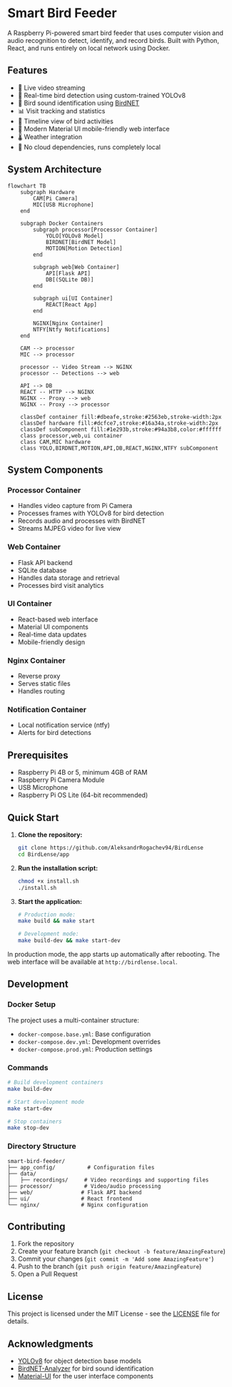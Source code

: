# Smart Bird Feeder

A Raspberry Pi-powered smart bird feeder that uses computer vision and audio recognition to detect, identify, and record birds. Built with Python, React, and runs entirely on local network using Docker.

## Features

- 🎥 Live video streaming
- 🦜 Real-time bird detection using custom-trained YOLOv8
- 🎤 Bird sound identification using [BirdNET](https://github.com/kahst/BirdNET-Analyzer)
- 📊 Visit tracking and statistics
- 📅 Timeline view of bird activities
- 📱 Modern Material UI mobile-friendly web interface
- 🌡️ Weather integration
- 🚫 No cloud dependencies, runs completely local

## System Architecture

```mermaid
flowchart TB
    subgraph Hardware
        CAM[Pi Camera]
        MIC[USB Microphone]
    end

    subgraph Docker Containers
        subgraph processor[Processor Container]
            YOLO[YOLOv8 Model]
            BIRDNET[BirdNET Model]
            MOTION[Motion Detection]
        end

        subgraph web[Web Container]
            API[Flask API]
            DB[(SQLite DB)]
        end

        subgraph ui[UI Container]
            REACT[React App]
        end

        NGINX[Nginx Container]
        NTFY[Ntfy Notifications]
    end

    CAM --> processor
    MIC --> processor

    processor -- Video Stream --> NGINX
    processor -- Detections --> web

    API --> DB
    REACT -- HTTP --> NGINX
    NGINX -- Proxy --> web
    NGINX -- Proxy --> processor

    classDef container fill:#dbeafe,stroke:#2563eb,stroke-width:2px
    classDef hardware fill:#dcfce7,stroke:#16a34a,stroke-width:2px
    classDef subComponent fill:#1e293b,stroke:#94a3b8,color:#ffffff
    class processor,web,ui container
    class CAM,MIC hardware
    class YOLO,BIRDNET,MOTION,API,DB,REACT,NGINX,NTFY subComponent
```

## System Components

### Processor Container

- Handles video capture from Pi Camera
- Processes frames with YOLOv8 for bird detection
- Records audio and processes with BirdNET
- Streams MJPEG video for live view

### Web Container

- Flask API backend
- SQLite database
- Handles data storage and retrieval
- Processes bird visit analytics

### UI Container

- React-based web interface
- Material UI components
- Real-time data updates
- Mobile-friendly design

### Nginx Container

- Reverse proxy
- Serves static files
- Handles routing

### Notification Container

- Local notification service (ntfy)
- Alerts for bird detections

## Prerequisites

- Raspberry Pi 4B or 5, minimum 4GB of RAM
- Raspberry Pi Camera Module
- USB Microphone
- Raspberry Pi OS Lite (64-bit recommended)

## Quick Start

1. **Clone the repository:**

   ```bash
   git clone https://github.com/AleksandrRogachev94/BirdLense
   cd BirdLense/app
   ```

2. **Run the installation script:**

   ```bash
   chmod +x install.sh
   ./install.sh
   ```

3. **Start the application:**

   ```bash
   # Production mode:
   make build && make start

   # Development mode:
   make build-dev && make start-dev
   ```

In production mode, the app starts up automatically after rebooting. The web interface will be available at `http://birdlense.local`.

## Development

### Docker Setup

The project uses a multi-container structure:

- `docker-compose.base.yml`: Base configuration
- `docker-compose.dev.yml`: Development overrides
- `docker-compose.prod.yml`: Production settings

### Commands

```bash
# Build development containers
make build-dev

# Start development mode
make start-dev

# Stop containers
make stop-dev
```

### Directory Structure

```
smart-bird-feeder/
├── app_config/          # Configuration files
├── data/
│   ├── recordings/     # Video recordings and supporting files
├── processor/          # Video/audio processing
├── web/               # Flask API backend
├── ui/                # React frontend
└── nginx/             # Nginx configuration
```

## Contributing

1. Fork the repository
2. Create your feature branch (`git checkout -b feature/AmazingFeature`)
3. Commit your changes (`git commit -m 'Add some AmazingFeature'`)
4. Push to the branch (`git push origin feature/AmazingFeature`)
5. Open a Pull Request

## License

This project is licensed under the MIT License - see the [LICENSE](LICENSE) file for details.

## Acknowledgments

- [YOLOv8](https://github.com/ultralytics/ultralytics) for object detection base models
- [BirdNET-Analyzer](https://github.com/kahst/BirdNET-Analyzer) for bird sound identification
- [Material-UI](https://mui.com/) for the user interface components
